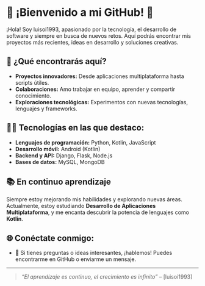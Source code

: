
# 🌟 ¡Bienvenido a mi GitHub! 🌟

¡Hola! Soy luisoi1993, apasionado por la tecnología, el desarrollo de software y siempre en busca de nuevos retos. Aquí podrás encontrar mis proyectos más recientes, ideas en desarrollo y soluciones creativas.

## 🚀 ¿Qué encontrarás aquí?

- **Proyectos innovadores:** Desde aplicaciones multiplataforma hasta scripts útiles.
- **Colaboraciones:** Amo trabajar en equipo, aprender y compartir conocimiento.
- **Exploraciones tecnológicas:** Experimentos con nuevas tecnologías, lenguajes y frameworks.
  
## 👨‍💻 Tecnologías en las que destaco:
- **Lenguajes de programación:** Python, Kotlin, JavaScript
- **Desarrollo móvil:** Android (Kotlin)
- **Backend y API:** Django, Flask, Node.js
- **Bases de datos:** MySQL, MongoDB

## 📚 En continuo aprendizaje
Siempre estoy mejorando mis habilidades y explorando nuevas áreas. Actualmente, estoy estudiando **Desarrollo de Aplicaciones Multiplataforma**, y me encanta descubrir la potencia de lenguajes como **Kotlin**.

## 🌐 Conéctate conmigo:
- 💬 Si tienes preguntas o ideas interesantes, ¡hablemos! Puedes encontrarme en GitHub o enviarme un mensaje.

---

> _“El aprendizaje es continuo, el crecimiento es infinito”_ – [luisoi1993]
